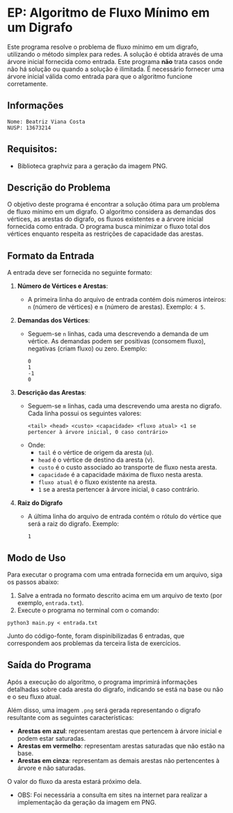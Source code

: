 # EP: Algoritmo de Fluxo Mínimo em um Digrafo

Este programa resolve o problema de fluxo mínimo em um digrafo, utilizando o método simplex para redes. A solução é obtida através de uma árvore inicial fornecida como entrada. Este programa **não** trata casos onde não há solução ou quando a solução é ilimitada. É necessário fornecer uma árvore inicial válida como entrada para que o algoritmo funcione corretamente.

## Informações
    Nome: Beatriz Viana Costa
    NUSP: 13673214

## Requisitos:
- Biblioteca graphviz para a geração da imagem PNG. 

## Descrição do Problema

O objetivo deste programa é encontrar a solução ótima para um problema de fluxo mínimo em um digrafo. O algoritmo considera as demandas dos vértices, as arestas do digrafo, os fluxos existentes e a árvore inicial fornecida como entrada. O programa busca minimizar o fluxo total dos vértices enquanto respeita as restrições de capacidade das arestas.

## Formato da Entrada

A entrada deve ser fornecida no seguinte formato:

1. **Número de Vértices e Arestas**:
   - A primeira linha do arquivo de entrada contém dois números inteiros: `n` (número de vértices) e `m` (número de arestas). Exemplo: `4 5`.

2. **Demandas dos Vértices**:
   - Seguem-se `n` linhas, cada uma descrevendo a demanda de um vértice. As demandas podem ser positivas (consomem fluxo), negativas (criam fluxo) ou zero. Exemplo:
     ```
     0
     1
     -1
     0
     ```

3. **Descrição das Arestas**:
   - Seguem-se `m` linhas, cada uma descrevendo uma aresta no digrafo. Cada linha possui os seguintes valores:
     ```
     <tail> <head> <custo> <capacidade> <fluxo atual> <1 se pertencer à árvore inicial, 0 caso contrário>
     ```
   - Onde:
     - `tail` é o vértice de origem da aresta (u).
     - `head` é o vértice de destino da aresta (v).
     - `custo` é o custo associado ao transporte de fluxo nesta aresta.
     - `capacidade` é a capacidade máxima de fluxo nesta aresta.
     - `fluxo atual` é o fluxo existente na aresta.
     - `1` se a aresta pertencer à árvore inicial, `0` caso contrário.

4. **Raiz do Digrafo**
   - A última linha do arquivo de entrada contém o rótulo do vértice que será a raiz do digrafo. Exemplo:
     ```
     1
     ```

## Modo de Uso

Para executar o programa com uma entrada fornecida em um arquivo, siga os passos abaixo:

1. Salve a entrada no formato descrito acima em um arquivo de texto (por exemplo, `entrada.txt`).
2. Execute o programa no terminal com o comando:

```
python3 main.py < entrada.txt
```

Junto do código-fonte, foram dispinibilizadas 6 entradas, que correspondem aos problemas da terceira lista de exercícios.

## Saída do Programa

Após a execução do algoritmo, o programa imprimirá informações detalhadas sobre cada aresta do digrafo, indicando se está na base ou não e o seu fluxo atual.

Além disso, uma imagem `.png` será gerada representando o digrafo resultante com as seguintes características:

- **Arestas em azul**: representam arestas que pertencem à árvore inicial e podem estar saturadas.
- **Arestas em vermelho**: representam arestas saturadas que não estão na base.
- **Arestas em cinza**: representam as demais arestas não pertencentes à árvore e não saturadas.

O valor do fluxo da aresta estará próximo dela.

* OBS: Foi necessária a consulta em sites na internet para realizar a implementação da geração da imagem em PNG. 